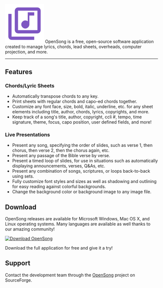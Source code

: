 #

<div class="banner clearfix">
  <img src="images/logo.png" class="logo"/>
  OpenSong is a free, open-source software application created to manage lyrics, chords, lead sheets, overheads, computer projection, and more.
</div>

---

## Features

### Chords/Lyric Sheets

- Automatically transpose chords to any key.
- Print sheets with regular chords and capo-ed chords together.
- Customize any font face, size, bold, italic, underline, etc. for any sheet elements including title, author, chords, lyrics, copyrights, and more.
- Keep track of a song's title, author, copyright, ccli #, tempo, time signature, theme, focus, capo position, user defined fields, and more!

### Live Presentations

- Present any song, specifying the order of slides, such as verse 1, then chorus, then verse 2, then the chorus again, etc.
- Present any passage of the Bible verse by verse.
- Present a timed loop of slides, for use in situations such as automatically displaying announcements, verses, Q&As, etc.
- Present any combination of songs, scriptures, or loops back-to-back using sets.
- Fully customize font styles and sizes as well as shadowing and outlining for easy reading against colorful backgrounds.
- Change the background color or background image to any image file.

## Download

OpenSong releases are available for Microsoft Windows, Mac OS X, and Linux operating systems. Many languages are available as well thanks to our amazing community!

<p><a href="https://sourceforge.net/projects/opensong/files/latest/download"><img src="https://a.fsdn.com/con/app/sf-download-button" srcset="https://a.fsdn.com/con/app/sf-download-button?button_size=2x 2x" alt="Download OpenSong" width="276" height="48" /></a></p>

Download the full application for free and give it a try!

## Support

Contact the development team through the [OpenSong](https://sourceforge.net/projects/opensong) project on SourceForge.
